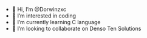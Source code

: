 - 👋 Hi, I’m @Dorwinzxc
- 👀 I’m interested in coding
- 🌱 I’m currently learning C language
- 💞️ I’m looking to collaborate on Denso Ten Solutions


<!---
Dorwinzxc/Dorwinzxc is a ✨ special ✨ repository because its `README.md` (this file) appears on your GitHub profile.
You can click the Preview link to take a look at your changes.
--->
